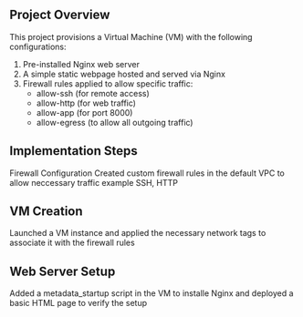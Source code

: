 ## Project Overview

This project provisions a Virtual Machine (VM) with the following configurations:
1. Pre-installed Nginx web server
2. A simple static webpage hosted and served via Nginx
3. Firewall rules applied to allow specific traffic:
   - allow-ssh (for remote access)
   - allow-http (for web traffic)
   - allow-app (for port 8000)
   - allow-egress (to allow all outgoing traffic)

## Implementation Steps
Firewall Configuration
Created custom firewall rules in the default VPC to allow neccessary traffic example SSH, HTTP

## VM Creation
Launched a VM instance and applied the necessary network tags to associate it with the firewall rules

## Web Server Setup
Added a metadata_startup script in the VM to installe Nginx and deployed a basic HTML page to verify the setup
